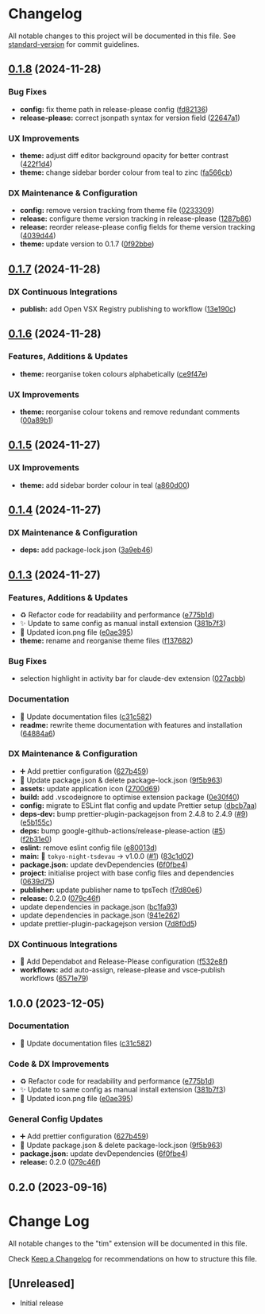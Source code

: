 # Changelog

All notable changes to this project will be documented in this file. See [standard-version](https://github.com/conventional-changelog/standard-version) for commit guidelines.

## [0.1.8](https://github.com/tsdevau/urban-twilight-teal-theme/compare/urban-twilight-teal-theme-v0.1.7...urban-twilight-teal-theme-v0.1.8) (2024-11-28)


### Bug Fixes

* **config:** fix theme path in release-please config ([fd82136](https://github.com/tsdevau/urban-twilight-teal-theme/commit/fd8213641be615c8b5056d776bafa98b64a3b6c7))
* **release-please:** correct jsonpath syntax for version field ([22647a1](https://github.com/tsdevau/urban-twilight-teal-theme/commit/22647a1e23ceab781f42ee30f5e3e619270df163))


### UX Improvements

* **theme:** adjust diff editor background opacity for better contrast ([422f1d4](https://github.com/tsdevau/urban-twilight-teal-theme/commit/422f1d4f8da826d58889090cf65037b57707a973))
* **theme:** change sidebar border colour from teal to zinc ([fa566cb](https://github.com/tsdevau/urban-twilight-teal-theme/commit/fa566cbc101e9b7b21d6ec63646820ebbcfe4cf1))


### DX Maintenance & Configuration

* **config:** remove version tracking from theme file ([0233309](https://github.com/tsdevau/urban-twilight-teal-theme/commit/0233309ab57511411d54452381c42b7d698e7b15))
* **release:** configure theme version tracking in release-please ([1287b86](https://github.com/tsdevau/urban-twilight-teal-theme/commit/1287b866e82e8d4c7c7a958a96b0529f853190fd))
* **release:** reorder release-please config fields for theme version tracking ([4039d44](https://github.com/tsdevau/urban-twilight-teal-theme/commit/4039d44e7b0ddda9e8bfb83e2967d9d3e17e04ab))
* **theme:** update version to 0.1.7 ([0f92bbe](https://github.com/tsdevau/urban-twilight-teal-theme/commit/0f92bbeac4b7b8cea59288f6cab2463de33902d1))

## [0.1.7](https://github.com/tsdevau/urban-twilight-teal-theme/compare/urban-twilight-teal-theme-v0.1.6...urban-twilight-teal-theme-v0.1.7) (2024-11-28)


### DX Continuous Integrations

* **publish:** add Open VSX Registry publishing to workflow ([13e190c](https://github.com/tsdevau/urban-twilight-teal-theme/commit/13e190c344d33e7864ff1931162002e7682e527a))

## [0.1.6](https://github.com/tsdevau/urban-twilight-teal-theme/compare/urban-twilight-teal-theme-v0.1.5...urban-twilight-teal-theme-v0.1.6) (2024-11-28)


### Features, Additions & Updates

* **theme:** reorganise token colours alphabetically ([ce9f47e](https://github.com/tsdevau/urban-twilight-teal-theme/commit/ce9f47e45ecf38821b639e25bde2d0612e9d7fbe))


### UX Improvements

* **theme:** reorganise colour tokens and remove redundant comments ([00a89b1](https://github.com/tsdevau/urban-twilight-teal-theme/commit/00a89b13167e3a7430a3294829e2ba836f24d6d7))

## [0.1.5](https://github.com/tsdevau/urban-twilight-teal-theme/compare/urban-twilight-teal-theme-v0.1.4...urban-twilight-teal-theme-v0.1.5) (2024-11-27)


### UX Improvements

* **theme:** add sidebar border colour in teal ([a860d00](https://github.com/tsdevau/urban-twilight-teal-theme/commit/a860d0084f9a8e7cf14e4062255b59d3d7bd0d22))

## [0.1.4](https://github.com/tsdevau/urban-twilight-teal-theme/compare/urban-twilight-teal-theme-v0.1.3...urban-twilight-teal-theme-v0.1.4) (2024-11-27)


### DX Maintenance & Configuration

* **deps:** add package-lock.json ([3a9eb46](https://github.com/tsdevau/urban-twilight-teal-theme/commit/3a9eb46850104f04e1fc845454e342cc1de59ed2))

## [0.1.3](https://github.com/tsdevau/urban-twilight-teal-theme/compare/urban-twilight-teal-theme-v0.1.2...urban-twilight-teal-theme-v0.1.3) (2024-11-27)


### Features, Additions & Updates

* ♻️ Refactor code for readability and performance ([e775b1d](https://github.com/tsdevau/urban-twilight-teal-theme/commit/e775b1d92e182e37691ad98bf8638befbe25473c))
* ✨ Update to same config as manual install extension ([381b7f3](https://github.com/tsdevau/urban-twilight-teal-theme/commit/381b7f38d0795515719b43031b179efa684af2da))
* 💄 Updated icon.png file ([e0ae395](https://github.com/tsdevau/urban-twilight-teal-theme/commit/e0ae395a7c5c103ecb8e4e116895f41e27f9f774))
* **theme:** rename and reorganise theme files ([f137682](https://github.com/tsdevau/urban-twilight-teal-theme/commit/f137682afa851a6bb7f96ff33d7a428545cbd0a3))


### Bug Fixes

* selection highlight in activity bar for claude-dev extension ([027acbb](https://github.com/tsdevau/urban-twilight-teal-theme/commit/027acbb7c349b0186adbd08809f68d32cfebd772))


### Documentation

* 📝 Update documentation files ([c31c582](https://github.com/tsdevau/urban-twilight-teal-theme/commit/c31c58290a591eac0c0d748e772f7b5ab452380b))
* **readme:** rewrite theme documentation with features and installation ([64884a6](https://github.com/tsdevau/urban-twilight-teal-theme/commit/64884a6bdfc518638d4a97736ceb845a66dd35cb))


### DX Maintenance & Configuration

* ➕ Add prettier configuration ([627b459](https://github.com/tsdevau/urban-twilight-teal-theme/commit/627b4592590e59f09b9d8bcd30e0e8673c7abb27))
* 🔧 Update package.json & delete package-lock.json ([9f5b963](https://github.com/tsdevau/urban-twilight-teal-theme/commit/9f5b9630f5758de606c7b7862685cd23ec2ed3a1))
* **assets:** update application icon ([2700d69](https://github.com/tsdevau/urban-twilight-teal-theme/commit/2700d6905de66a5a1a9d697c953b5ba6922c8eaa))
* **build:** add .vscodeignore to optimise extension package ([0e30f40](https://github.com/tsdevau/urban-twilight-teal-theme/commit/0e30f40067eb399319834fe052f1345360020a7a))
* **config:** migrate to ESLint flat config and update Prettier setup ([dbcb7aa](https://github.com/tsdevau/urban-twilight-teal-theme/commit/dbcb7aad63f7d18e221f1c84a84d433e91338513))
* **deps-dev:** bump prettier-plugin-packagejson from 2.4.8 to 2.4.9 ([#9](https://github.com/tsdevau/urban-twilight-teal-theme/issues/9)) ([e5b155c](https://github.com/tsdevau/urban-twilight-teal-theme/commit/e5b155c9b46fdafa344cd0536025a5a263771f62))
* **deps:** bump google-github-actions/release-please-action ([#5](https://github.com/tsdevau/urban-twilight-teal-theme/issues/5)) ([f2b31e0](https://github.com/tsdevau/urban-twilight-teal-theme/commit/f2b31e03f69e9e05eeeb1d2f0c435d49f3abe210))
* **eslint:** remove eslint config file ([e80013d](https://github.com/tsdevau/urban-twilight-teal-theme/commit/e80013da09b54618369e6afd44f917a0f0dea92e))
* **main:** 🔖 `tokyo-night-tsdevau` -&gt; v1.0.0 ([#1](https://github.com/tsdevau/urban-twilight-teal-theme/issues/1)) ([83c1d02](https://github.com/tsdevau/urban-twilight-teal-theme/commit/83c1d026441d3d75b82db9835bbad5862cc5c7ec))
* **package.json:** update devDependencies ([6f0fbe4](https://github.com/tsdevau/urban-twilight-teal-theme/commit/6f0fbe47194be1d5fd8eacf14172fe659e9401a3))
* **project:** initialise project with base config files and dependencies ([0639d75](https://github.com/tsdevau/urban-twilight-teal-theme/commit/0639d7581ec8581eeba8a3f0e8c49f08cc012c09))
* **publisher:** update publisher name to tpsTech ([f7d80e6](https://github.com/tsdevau/urban-twilight-teal-theme/commit/f7d80e6a71a09cdb1869facd2c7715a6faeefafa))
* **release:** 0.2.0 ([079c46f](https://github.com/tsdevau/urban-twilight-teal-theme/commit/079c46fef454ce5a03bfdd2a19166edd846af8dc))
* update dependencies in package.json ([bc1fa93](https://github.com/tsdevau/urban-twilight-teal-theme/commit/bc1fa933590fb36578c937fb5950efbef354195f))
* update dependencies in package.json ([941e262](https://github.com/tsdevau/urban-twilight-teal-theme/commit/941e2622e3fea9bd2b8810d095855bbeead69169))
* update prettier-plugin-packagejson version ([7d8f0d5](https://github.com/tsdevau/urban-twilight-teal-theme/commit/7d8f0d5324cb735eef193f877b93210c3e966bbe))


### DX Continuous Integrations

* 👷 Add Dependabot and Release-Please configuration ([f532e8f](https://github.com/tsdevau/urban-twilight-teal-theme/commit/f532e8f42cb09f3e74d0757d7cd4b80b577c26db))
* **workflows:** add auto-assign, release-please and vsce-publish workflows ([6571e79](https://github.com/tsdevau/urban-twilight-teal-theme/commit/6571e79c9fd7dd6a43a11e666cbf1b120c58585e))

## 1.0.0 (2023-12-05)


### Documentation

* 📝 Update documentation files ([c31c582](https://github.com/tsdevau/vscode-theme--tokyo-night-tpstech/commit/c31c58290a591eac0c0d748e772f7b5ab452380b))


### Code & DX Improvements

* ♻️ Refactor code for readability and performance ([e775b1d](https://github.com/tsdevau/vscode-theme--tokyo-night-tpstech/commit/e775b1d92e182e37691ad98bf8638befbe25473c))
* ✨ Update to same config as manual install extension ([381b7f3](https://github.com/tsdevau/vscode-theme--tokyo-night-tpstech/commit/381b7f38d0795515719b43031b179efa684af2da))
* 💄 Updated icon.png file ([e0ae395](https://github.com/tsdevau/vscode-theme--tokyo-night-tpstech/commit/e0ae395a7c5c103ecb8e4e116895f41e27f9f774))


### General Config Updates

* ➕ Add prettier configuration ([627b459](https://github.com/tsdevau/vscode-theme--tokyo-night-tpstech/commit/627b4592590e59f09b9d8bcd30e0e8673c7abb27))
* 🔧 Update package.json & delete package-lock.json ([9f5b963](https://github.com/tsdevau/vscode-theme--tokyo-night-tpstech/commit/9f5b9630f5758de606c7b7862685cd23ec2ed3a1))
* **package.json:** update devDependencies ([6f0fbe4](https://github.com/tsdevau/vscode-theme--tokyo-night-tpstech/commit/6f0fbe47194be1d5fd8eacf14172fe659e9401a3))
* **release:** 0.2.0 ([079c46f](https://github.com/tsdevau/vscode-theme--tokyo-night-tpstech/commit/079c46fef454ce5a03bfdd2a19166edd846af8dc))

## 0.2.0 (2023-09-16)

# Change Log

All notable changes to the "tim" extension will be documented in this file.

Check [Keep a Changelog](http://keepachangelog.com/) for recommendations on how to structure this file.

## [Unreleased]

- Initial release
